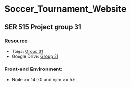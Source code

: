 # Soccer_Tournament_Website
## SER 515 Project group 31
### Resource
- Taiga: [Group 31](https://tree.taiga.io/project/rishavkr0994-soccer-tournament-website/backlog)
- Google Drive: [Group 31](https://drive.google.com/drive/u/3/folders/0AHNourJPboIPUk9PVA)

### Front-end Environment:
- Node >= 14.0.0 and npm >= 5.6 
